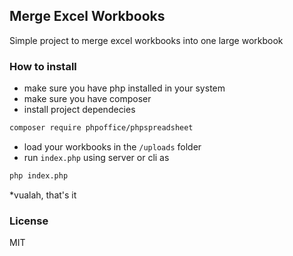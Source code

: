 ## Merge Excel Workbooks


Simple project to merge excel workbooks into one large workbook


### How to install

* make sure you have php installed in your system
* make sure you have composer
* install project dependecies 

```sh
composer require phpoffice/phpspreadsheet
```


* load your workbooks in the `/uploads` folder
* run `index.php` using server or cli as

```sh
php index.php
```

*vualah, that's it

### License
MIT
